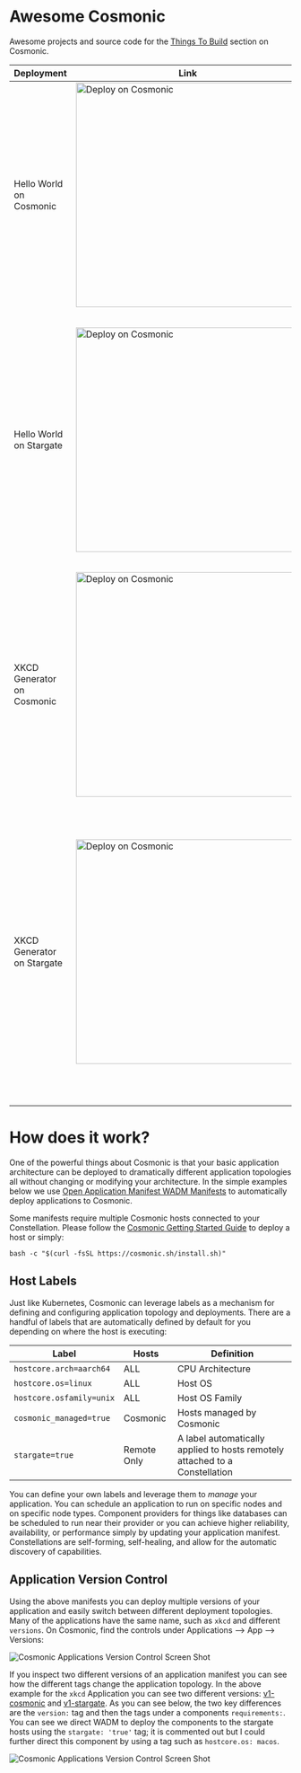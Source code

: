 # Awesome Cosmonic
Awesome projects and source code for the [Things To Build](https://cosmonic.com/docs/category/things-to-build) section on Cosmonic.

| Deployment  | Link | Topology |
| ------------- | ------------- | ------------- |
| Hello World on Cosmonic  | [<img src="https://cosmonic.com/badge/deploy.svg" alt="Deploy on Cosmonic" width="400">](https://new.cosmonic.app/?yaml=https://raw.githubusercontent.com/cosmonic/awesome-cosmonic/main/hello-world/hello-cosmonic.wadm.yaml) | This example will deploy Hello World actor and HTTP Server Provider all on Cosmonic.  |
| Hello World on Stargate  | [<img src="https://cosmonic.com/badge/deploy.svg" alt="Deploy on Cosmonic" width="400">](https://new.cosmonic.app/?yaml=https://raw.githubusercontent.com/cosmonic/awesome-cosmonic/main/hello-world/hello-stargate.wadm.yaml) | This example will deploy Hello World on a remote stargate node, and the HTTP Server Provider on Cosmonic. In order for this manifest to work you will need at least one stargate host deployed.  |
| XKCD Generator on Cosmonic  | [<img src="https://cosmonic.com/badge/deploy.svg" alt="Deploy on Cosmonic" width="400">](https://new.cosmonic.app/?yaml=https://raw.githubusercontent.com/cosmonic/awesome-cosmonic/main/xkcdgenerator/xkcd-generator-cosmonic.wadm.yaml) | This example will deploy the XKCD actor, HTTP Client Provider, and HTTP Server Provider all on Cosmonic.  |
| XKCD Generator on Stargate  | [<img src="https://cosmonic.com/badge/deploy.svg" alt="Deploy on Cosmonic" width="400">](https://new.cosmonic.app/?yaml=https://raw.githubusercontent.com/cosmonic/awesome-cosmonic/main/xkcdgenerator/xkcd-generator-stargate.wadm.yaml) | This example will deploy the XKCD actor & HTTP Client Provider on a remote stargate node, and the HTTP Server Provider on Cosmonic. In order for this manifest to work you will need at least one stargate host deployed.  |


# How does it work?
One of the powerful things about Cosmonic is that your basic application architecture can be deployed to dramatically different application topologies all without changing or modifying your architecture.  In the simple examples below we use [Open Application Manifest WADM Manifests](https://github.com/wasmCloud/wadm) to automatically deploy applications to Cosmonic.

Some manifests require multiple Cosmonic hosts connected to your Constellation. Please follow the [Cosmonic Getting Started Guide](https://cosmonic.com/docs/user_guide/cli/getting_started) to deploy a host or simply:

```bash -c "$(curl -fsSL https://cosmonic.sh/install.sh)"```

## Host Labels
Just like Kubernetes, Cosmonic can leverage labels as a mechanism for defining and configuring application topology and deployments.  There are a handful of labels that are automatically defined by default for you depending on where the host is executing:

| Label  | Hosts | Definition |
| ------------- | ------------- | ------------- |
| `hostcore.arch=aarch64` | ALL | CPU Architecture |
| `hostcore.os=linux` | ALL | Host OS |
| `hostcore.osfamily=unix` | ALL | Host OS Family |
| `cosmonic_managed=true` | Cosmonic | Hosts managed by Cosmonic |
| `stargate=true` | Remote Only | A label automatically applied to hosts remotely attached to a Constellation |

You can define your own labels and leverage them to _manage_ your application.  You can schedule an application to run on specific nodes and on specific node types. Component providers for things like databases can be scheduled to run near their provider or you can achieve higher reliability, availability, or performance simply by updating your application manifest.  Constellations are self-forming, self-healing, and allow for the automatic discovery of capabilities.

## Application Version Control
Using the above manifests you can deploy multiple versions of your application and easily switch between different deployment topologies. Many of the applications have the same name, such as ```xkcd``` and different ```versions```. On Cosmonic, find the controls under Applications --> App --> Versions:

![Cosmonic Applications Version Control Screen Shot](./.assets/cosmonic-applications-versions.png)

If you inspect two different versions of an application manifest you can see how the different tags change the application topology. In the above example for the ```xkcd``` Application you can see two different versions:  [v1-cosmonic](./xkcdgenerator/xkcd-generator-cosmonic.wadm) and [v1-stargate](./xkcdgenerator/xkcd-generator-stargate.wadm). As you can see below, the two key differences are the ```version:``` tag and then the tags under a components ```requirements:```.  You can see we direct WADM to deploy the components to the stargate hosts using the ```stargate: 'true'``` tag; it is commented out but I could further direct this component by using a tag such as ```hostcore.os: macos```. 


![Cosmonic Applications Version Control Screen Shot](./.assets/wadm-diff-xkcd-cosmonic-and-stargate.png)

